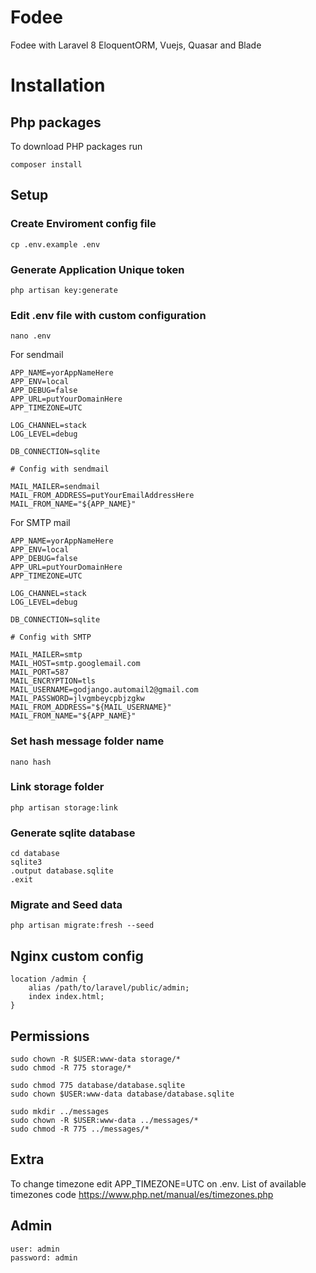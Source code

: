 # Fodee
Fodee with Laravel 8 EloquentORM, Vuejs, Quasar and Blade
# Installation

## Php packages
To download PHP packages run

    composer install

## Setup
### Create Enviroment config file

    cp .env.example .env

### Generate Application Unique token

    php artisan key:generate

### Edit .env file with custom configuration

    nano .env

For sendmail

    APP_NAME=yorAppNameHere
    APP_ENV=local
    APP_DEBUG=false
    APP_URL=putYourDomainHere
    APP_TIMEZONE=UTC

    LOG_CHANNEL=stack
    LOG_LEVEL=debug

    DB_CONNECTION=sqlite

    # Config with sendmail

    MAIL_MAILER=sendmail
    MAIL_FROM_ADDRESS=putYourEmailAddressHere
    MAIL_FROM_NAME="${APP_NAME}"

For SMTP mail

    APP_NAME=yorAppNameHere
    APP_ENV=local
    APP_DEBUG=false
    APP_URL=putYourDomainHere
    APP_TIMEZONE=UTC

    LOG_CHANNEL=stack
    LOG_LEVEL=debug

    DB_CONNECTION=sqlite

    # Config with SMTP

    MAIL_MAILER=smtp
    MAIL_HOST=smtp.googlemail.com
    MAIL_PORT=587
    MAIL_ENCRYPTION=tls
    MAIL_USERNAME=godjango.automail2@gmail.com
    MAIL_PASSWORD=jlvgmbeycpbjzgkw
    MAIL_FROM_ADDRESS="${MAIL_USERNAME}"
    MAIL_FROM_NAME="${APP_NAME}"


### Set hash message folder name
    nano hash

### Link storage folder

    php artisan storage:link

### Generate sqlite database

    cd database
    sqlite3
    .output database.sqlite
    .exit


### Migrate and Seed data

    php artisan migrate:fresh --seed

## Nginx custom config

    location /admin {
        alias /path/to/laravel/public/admin;
        index index.html;
    }

## Permissions

    sudo chown -R $USER:www-data storage/*
    sudo chmod -R 775 storage/*

    sudo chmod 775 database/database.sqlite
    sudo chown $USER:www-data database/database.sqlite

    sudo mkdir ../messages
    sudo chown -R $USER:www-data ../messages/*
    sudo chmod -R 775 ../messages/*

## Extra

To change timezone edit APP_TIMEZONE=UTC on .env. List of available timezones code https://www.php.net/manual/es/timezones.php

## Admin
    user: admin
    password: admin
